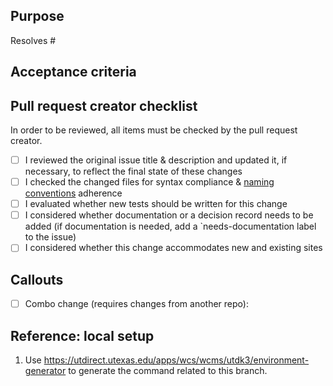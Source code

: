 ## Purpose
Resolves #

## Acceptance criteria

## Pull request creator checklist
In order to be reviewed, all items must be checked by the pull request creator.
- [ ] I reviewed the original issue title & description and updated it, if necessary, to reflect the final state of these changes
- [ ] I checked the changed files for syntax compliance & [naming conventions](https://github.austin.utexas.edu/eis1-wcs/d8-standards/blob/master/Naming_Conventions.md) adherence
- [ ] I evaluated whether new tests should be written for this change
- [ ] I considered whether documentation or a decision record needs to be added (if documentation is needed, add a `needs-documentation label to the issue)
- [ ] I considered whether this change accommodates new and existing sites

## Callouts
- [ ] Combo change (requires changes from another repo):

## Reference: local setup
1. Use https://utdirect.utexas.edu/apps/wcs/wcms/utdk3/environment-generator to generate the command related to this branch.
